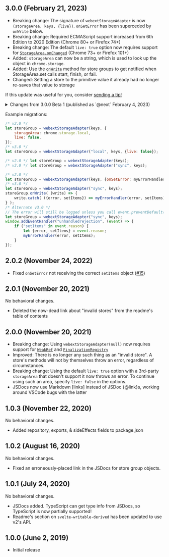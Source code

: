 ## 3.0.0 (February 21, 2023)

- Breaking change: The signature of `webextStorageAdapter` is now `(storageArea, keys, {live})`. `onSetError` has been superceded by `onWrite` below.
- Breaking change: Required ECMAScript support increased from 6th Edition to 2020 Edition (Chrome 80+ or Firefox 74+)
- Breaking change: The default `live: true` option now requires support for [`StorageArea.onChanged`](https://developer.mozilla.org/en-US/docs/Mozilla/Add-ons/WebExtensions/API/storage/StorageArea/onChanged) (Chrome 73+ or Firefox 101+)
- Added: `storageArea` can now be a string, which is used to look up the object in `chrome.storage`.
- Added: Use the [`onWrite`](./README.md#property-onwrite) method for store groups to get notified when StorageArea.set calls start, finish, or fail.
- Changed: Setting a store to the primitive value it already had no longer re-saves that value to storage

If this update was useful for you, consider [sending a tip!](./README.md#--with-money)

<details><summary>Changes from 3.0.0 Beta 1 (published as `@next` February 4, 2023)</summary>

- Changed: Throw with a more useful error message if the first parameter is `undefined` or an incorrect string

</details>

Example migrations:

```javascript
/* v2.0 */
let storeGroup = webextStorageAdapter(keys, {
	storageArea: chrome.storage.local,
	live: false,
});
/* v3.0 */
let storeGroup = webextStorageAdapter("local", keys, {live: false});

/* v2.0 */ let storeGroup = webextStorageAdapter(keys);
/* v3.0 */ let storeGroup = webextStorageAdapter("sync", keys);

/* v2.0 */
let storeGroup = webextStorageAdapter(keys, {onSetError: myErrorHandler});
/* v3.0 */
let storeGroup = webextStorageAdapter("sync", keys);
storeGroup.onWrite( (write) => {
	write.catch( ({error, setItems}) => myErrorHandler(error, setItems) );
} );
/* Alternate v3.0 */
// The error will still be logged unless you call event.preventDefault()
let storeGroup = webextStorageAdapter("sync", keys);
window.addEventHandler("unhandledrejection", (event) => {
	if ("setItems" in event.reason) {
		let {error, setItems} = event.reason;
		myErrorHandler(error, setItems);
	}
});
```

## 2.0.2 (November 24, 2022)

- Fixed `onSetError` not receiving the correct `setItems` object ([#15](https://github.com/PixievoltNo1/svelte-webext-storage-adapter/issues/15))

## 2.0.1 (November 20, 2021)

No behavioral changes.

- Deleted the now-dead link about "invalid stores" from the readme's table of contents

## 2.0.0 (November 20, 2021)

- Breaking change: Using `webextStorageAdapter(null)` now requires support for [`WeakRef`](https://caniuse.com/mdn-javascript_builtins_weakref) and [`FinalizationRegistry`](https://caniuse.com/mdn-javascript_builtins_finalizationregistry)
- Improved: There is no longer any such thing as an "invalid store". A store's methods will not by themselves throw an error, regardless of circumstances.
- Breaking change: Using the default `live: true` option with a 3rd-party `storageArea` that doesn't support it now throws an error. To continue using such an area, specify `live: false` in the options.
- JSDocs now use Markdown \[links] instead of JSDoc {@link}s, working around VSCode bugs with the latter

## 1.0.3 (November 22, 2020)

No behavioral changes.

- Added repository, exports, & sideEffects fields to package.json

## 1.0.2 (August 16, 2020)

No behavioral changes.

- Fixed an erroneously-placed link in the JSDocs for store group objects.

## 1.0.1 (July 24, 2020)

No behavioral changes.

- JSDocs added. TypeScript can get type info from JSDocs, so TypeScript is now partially supported!
- Readme's section on `svelte-writable-derived` has been updated to use v2's API.

## 1.0.0 (June 2, 2019)

- Initial release